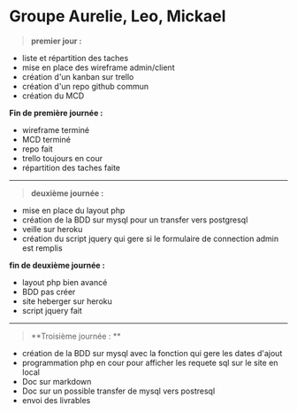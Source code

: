 Groupe Aurelie, Leo, Mickael 
==========================



>**premier jour :** 

- liste et répartition des taches
- mise en place des wireframe admin/client
- création d'un kanban sur trello
- création d'un repo github commun
- création du MCD 



**Fin de première journée :**
 
- wireframe terminé
- MCD terminé 
- repo fait 
- trello toujours en cour
- répartition des taches faite

--------------------------------------------------------------------

>**deuxième journée :**

- mise en place du layout php
- création de la BDD sur mysql pour un transfer vers postgresql
- veille sur heroku 
- création du script jquery qui gere si le formulaire de connection admin est remplis


**fin de deuxième journée :**

- layout php bien avancé 
- BDD pas créer
- site heberger sur heroku 
- script jquery fait

-------------------------------------------------------------------- 

>**Troisième journée : **

- création de la BDD sur mysql avec la fonction qui gere les dates d'ajout 
- programmation php en cour pour afficher les requete sql sur le site en local
- Doc sur markdown 
- Doc sur un possible transfer de mysql vers postresql
- envoi des livrables 